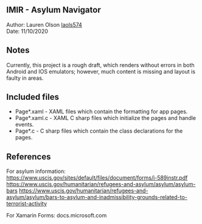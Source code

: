 IMIR - Asylum Navigator
------------

Author: Lauren Olson [laols574](mailto:laols574@email.arizona.edu)  
Date: 11/10/2020


## Notes
Currently, this project is a rough draft, which renders without errors in both Android and IOS emulators; 
however, much content is missing and layout is faulty in areas.


## Included files

* Page*.xaml - XAML files which contain the formatting for app pages.
* Page*.xaml.c - XAML C sharp files which initialize the pages and handle events.
* Page*.c - C sharp files which contain the class declarations for the pages.



## References
For asylum information:
https://www.uscis.gov/sites/default/files/document/forms/i-589instr.pdf
https://www.uscis.gov/humanitarian/refugees-and-asylum/asylum/asylum-bars
https://www.uscis.gov/humanitarian/refugees-and-asylum/asylum/bars-to-asylum-and-inadmissibility-grounds-related-to-terrorist-activity

For Xamarin Forms:
docs.microsoft.com
